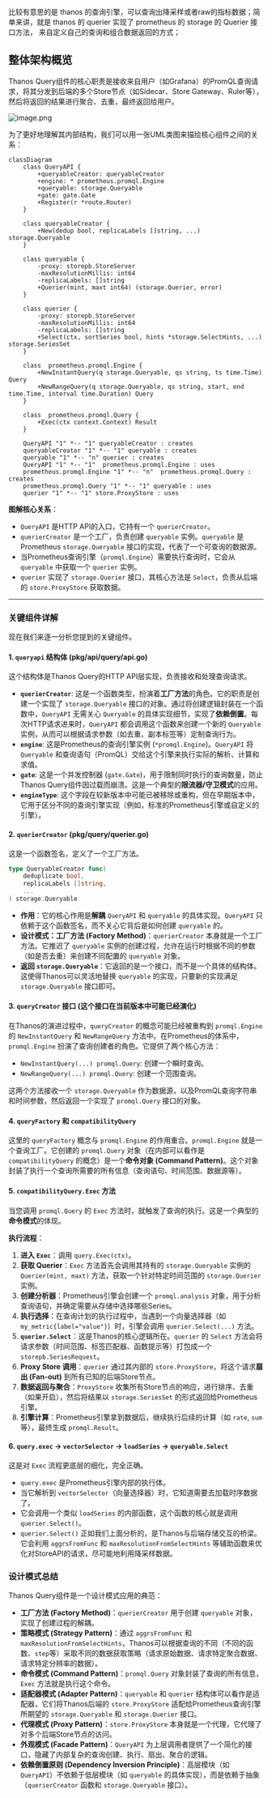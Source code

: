 比较有意思的是 thanos 的查询引擎，可以查询出降采样或者raw的指标数据；简单来讲，就是 thanos 的 querier 实现了 prometheus 的 storage 的 Querier 接口方法， 来自定义自己的查询和组合数据返回的方式；
## 整体架构概览

Thanos Query组件的核心职责是接收来自用户（如Grafana）的PromQL查询请求，将其分发到后端的多个Store节点（如Sidecar、Store Gateway、Ruler等），然后将返回的结果进行聚合、去重，最终返回给用户。

![image.png](https://happychan.oss-cn-shenzhen.aliyuncs.com/picgo/20250819002647.png)


为了更好地理解其内部结构，我们可以用一张UML类图来描绘核心组件之间的关系：

```mermaid
classDiagram
    class QueryAPI {
        +queryableCreator: queryableCreator
        +engine: * prometheus.promql.Engine
        +queryable: storage.Queryable
        +gate: gate.Gate
        +Register(r *route.Router)
    }

    class queryableCreator {
        +New(dedup bool, replicaLabels []string, ...) storage.Queryable
    }

    class queryable {
        -proxy: storepb.StoreServer
        -maxResolutionMillis: int64
        -replicaLabels: []string
        +Querier(mint, maxt int64) (storage.Querier, error)
    }

    class querier {
        -proxy: storepb.StoreServer
        -maxResolutionMillis: int64
        -replicaLabels: []string
        +Select(ctx, sortSeries bool, hints *storage.SelectHints, ...) storage.SeriesSet
    }

    class  prometheus.promql.Engine {
        +NewInstantQuery(q storage.Queryable, qs string, ts time.Time) Query
        +NewRangeQuery(q storage.Queryable, qs string, start, end time.Time, interval time.Duration) Query
    }

    class  prometheus.promql.Query {
        +Exec(ctx context.Context) Result
    }

    QueryAPI "1" *-- "1" queryableCreator : creates
    queryableCreator "1" *-- "1" queryable : creates
    queryable "1" *-- "n" querier : creates
    QueryAPI "1" *-- "1"  prometheus.promql.Engine : uses
    prometheus.promql.Engine "1" *-- "n"  prometheus.promql.Query : creates
    prometheus.promql.Query "1" *-- "1" queryable : uses
    querier "1" *-- "1" store.ProxyStore : uses
```

**图解核心关系**：

*   `QueryAPI` 是HTTP API的入口，它持有一个 `querierCreator`。
*   `querierCreator` 是一个工厂，负责创建 `queryable` 实例。`queryable` 是Prometheus `storage.Queryable` 接口的实现，代表了一个可查询的数据源。
*   当Prometheus查询引擎（`promql.Engine`）需要执行查询时，它会从 `queryable` 中获取一个 `querier` 实例。
*   `querier` 实现了 `storage.Querier` 接口，其核心方法是 `Select`，负责从后端的 `store.ProxyStore` 获取数据。

---

### 关键组件详解

现在我们来逐一分析您提到的关键组件。

#### 1. `queryapi` 结构体 (pkg/api/query/api.go)

这个结构体是Thanos Query的HTTP API层实现，负责接收和处理查询请求。

*   **`querierCreator`**: 这是一个函数类型，扮演着**工厂方法**的角色。它的职责是创建一个实现了 `storage.Queryable` 接口的对象。通过将创建逻辑封装在一个函数中，`QueryAPI` 无需关心 `Queryable` 的具体实现细节，实现了**依赖倒置**。每次HTTP请求进来时，`QueryAPI` 都会调用这个函数来创建一个新的 `Queryable` 实例，从而可以根据请求参数（如去重、副本标签等）定制查询行为。
*   **`engine`**: 这是Prometheus的查询引擎实例 (`*promql.Engine`)。`QueryAPI` 将 `Queryable` 和查询语句（PromQL）交给这个引擎来执行实际的解析、计算和求值。
*   **`gate`**: 这是一个并发控制器 (`gate.Gate`)，用于限制同时执行的查询数量，防止Thanos Query组件因过载而崩溃。这是一个典型的**限流器/守卫模式**的应用。
*   **`engineType`**: 这个字段在较新版本中可能已被移除或重构，但在早期版本中，它用于区分不同的查询引擎实现（例如，标准的Prometheus引擎或自定义的引擎）。

#### 2. `querierCreator` (pkg/query/querier.go)

这是一个函数签名，定义了一个工厂方法。

```go
type QueryableCreator func(
    deduplicate bool,
    replicaLabels []string,
    ...
) storage.Queryable
```

*   **作用**：它的核心作用是**解耦** `QueryAPI` 和 `queryable` 的具体实现。`QueryAPI` 只依赖于这个函数签名，而不关心它背后是如何创建 `queryable` 的。
*   **设计模式：工厂方法 (Factory Method)**：`querierCreator` 本身就是一个工厂方法。它推迟了 `queryable` 实例的创建过程，允许在运行时根据不同的参数（如是否去重）来创建不同配置的 `queryable` 对象。
*   **返回 `storage.Queryable`**：它返回的是一个接口，而不是一个具体的结构体。这使得Thanos可以灵活地替换 `queryable` 的实现，只要新的实现满足 `storage.Queryable` 接口即可。

#### 3. `queryCreator` 接口 (这个接口在当前版本中可能已经演化)

在Thanos的演进过程中，`queryCreator` 的概念可能已经被重构到 `promql.Engine` 的 `NewInstantQuery` 和 `NewRangeQuery` 方法中。在Prometheus的体系中，`promql.Engine` 扮演了查询创建者的角色。它提供了两个核心方法：

*   `NewInstantQuery(...) promql.Query`: 创建一个瞬时查询。
*   `NewRangeQuery(...) promql.Query`: 创建一个范围查询。

这两个方法接收一个 `storage.Queryable` 作为数据源，以及PromQL查询字符串和时间参数，然后返回一个实现了 `promql.Query` 接口的对象。

#### 4. `queryFactory` 和 `compatibilityQuery`

这里的 `queryFactory` 概念与 `promql.Engine` 的作用重合。`promql.Engine` 就是一个查询工厂。它创建的 `promql.Query` 对象（在内部可以看作是 `compatibilityQuery` 的概念）是一个**命令对象 (Command Pattern)**。这个对象封装了执行一个查询所需要的所有信息（查询语句、时间范围、数据源等）。

#### 5. `compatibilityQuery.Exec` 方法

当您调用 `promql.Query` 的 `Exec` 方法时，就触发了查询的执行。这是一个典型的**命令模式**的体现。

**执行流程**：

1.  **进入 `Exec`**：调用 `query.Exec(ctx)`。
2.  **获取 Querier**：`Exec` 方法首先会调用其持有的 `storage.Queryable` 实例的 `Querier(mint, maxt)` 方法，获取一个针对特定时间范围的 `storage.Querier` 实例。
3.  **创建分析器**：Prometheus引擎会创建一个 `promql.analysis` 对象，用于分析查询语句，并确定需要从存储中选择哪些Series。
4.  **执行选择**：在查询计划的执行过程中，当遇到一个向量选择器（如 `my_metric{label="value"}`）时，引擎会调用 `querier.Select(...)` 方法。
5.  **`querier.Select`**：这是Thanos的核心逻辑所在。`querier` 的 `Select` 方法会将请求参数（时间范围、标签匹配器、函数提示等）打包成一个 `storepb.SeriesRequest`。
6.  **Proxy Store 调用**：`querier` 通过其内部的 `store.ProxyStore`，将这个请求**扇出 (Fan-out)** 到所有已知的后端Store节点。
7.  **数据返回与聚合**：`ProxyStore` 收集所有Store节点的响应，进行排序、去重（如果开启），然后将结果以 `storage.SeriesSet` 的形式返回给Prometheus引擎。
8.  **引擎计算**：Prometheus引擎拿到数据后，继续执行后续的计算（如 `rate`, `sum` 等），最终生成 `promql.Result`。

#### 6. `query.exec` -> `vectorSelector` -> `loadSeries` -> `queryable.Select`

这是对 `Exec` 流程更底层的细化，完全正确。

*   `query.exec` 是Prometheus引擎内部的执行体。
*   当它解析到 `vectorSelector`（向量选择器）时，它知道需要去加载时序数据了。
*   它会调用一个类似 `loadSeries` 的内部函数，这个函数的核心就是调用 `querier.Select()`。
*   `querier.Select()` 正如我们上面分析的，是Thanos与后端存储交互的桥梁。它会利用 `aggrsFromFunc` 和 `maxResolutionFromSelectHints` 等辅助函数来优化对StoreAPI的请求，尽可能地利用降采样数据。

### 设计模式总结

Thanos Query组件是一个设计模式应用的典范：

*   **工厂方法 (Factory Method)**：`querierCreator` 用于创建 `queryable` 对象，实现了创建过程的解耦。
*   **策略模式 (Strategy Pattern)**：通过 `aggrsFromFunc` 和 `maxResolutionFromSelectHints`，Thanos可以根据查询的不同（不同的函数、`step`等）采取不同的数据获取策略（请求原始数据、请求特定聚合数据、请求特定分辨率的数据）。
*   **命令模式 (Command Pattern)**：`promql.Query` 对象封装了查询的所有信息，`Exec` 方法就是执行这个命令。
*   **适配器模式 (Adapter Pattern)**：`queryable` 和 `querier` 结构体可以看作是适配器，它们将Thanos后端的 `store.ProxyStore` 适配给Prometheus查询引擎所期望的 `storage.Queryable` 和 `storage.Querier` 接口。
*   **代理模式 (Proxy Pattern)**：`store.ProxyStore` 本身就是一个代理，它代理了对多个后端Store节点的访问。
*   **外观模式 (Facade Pattern)**：`QueryAPI` 为上层调用者提供了一个简化的接口，隐藏了内部复杂的查询创建、执行、扇出、聚合的逻辑。
*   **依赖倒置原则 (Dependency Inversion Principle)**：高层模块（如 `QueryAPI`）不依赖于低层模块（如 `queryable` 的具体实现），而是依赖于抽象（`querierCreator` 函数和 `storage.Queryable` 接口）。
